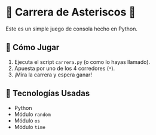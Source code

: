 # 🏁 Carrera de Asteriscos 🏁

Este es un simple juego de consola hecho en Python.

## 🚀 Cómo Jugar

1.  Ejecuta el script `carrera.py` (o como lo hayas llamado).
2.  Apuesta por uno de los 4 corredores (`*`).
3.  ¡Mira la carrera y espera ganar!

## 🔧 Tecnologías Usadas

* Python
* Módulo `random`
* Módulo `os`
* Módulo `time`
